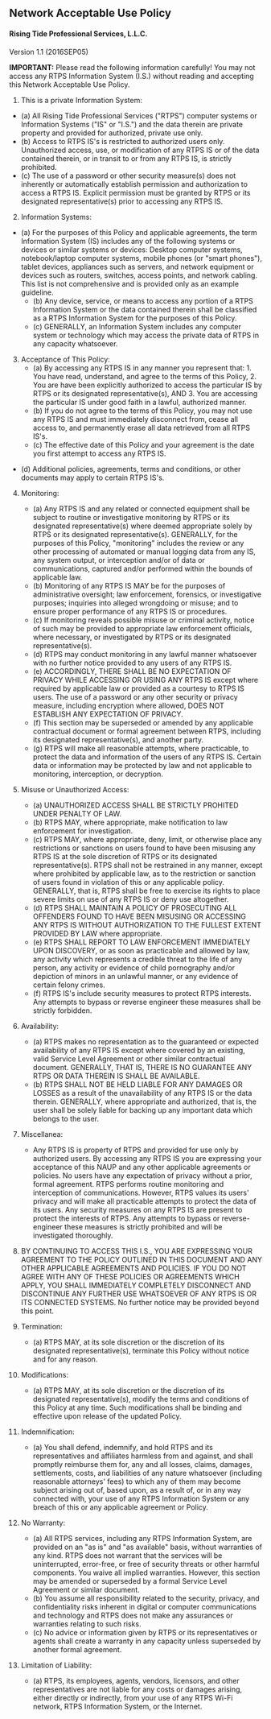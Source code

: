 ## Network Acceptable Use Policy
#### Rising Tide Professional Services, L.L.C.
Version 1.1 (2016SEP05)

**IMPORTANT:** Please read the following information carefully! You may not access any RTPS Information System (I.S.) without reading and accepting this Network Acceptable Use Policy.

1. This is a private Information System:
  * (a) All Rising Tide Professional Services ("RTPS") computer systems or Information Systems ("IS" or "I.S.") and the data therein are private property and provided for authorized, private use only.
  * (b) Access to RTPS IS's is restricted to authorized users only. Unauthorized access, use, or modification of any RTPS IS or of the data contained therein, or in transit to or from any RTPS IS, is strictly prohibited.
  * (c) The use of a password or other security measure(s) does not inherently or automatically establish permission and authorization to access a RTPS IS. Explicit permission must be granted by RTPS or its designated representative(s) prior to accessing any RTPS IS.

2. Information Systems:
  * (a) For the purposes of this Policy and applicable agreements, the term Information System (IS) includes any of the following systems or devices or similar systems or devices: Desktop computer systems, notebook/laptop computer systems, mobile phones (or "smart phones"), tablet devices, appliances such as servers, and network equipment or devices such as routers, switches, access points, and network cabling. This list is not comprehensive and is provided only as an example guideline.
	* (b) Any device, service, or means to access any portion of a RTPS Information System or the data contained therein shall be classified as a RTPS Information System for the purposes of this Policy.
	* (c) GENERALLY, an Information System includes any computer system or technology which may access the private data of RTPS in any capacity whatsoever.

3. Acceptance of This Policy:
	* (a) By accessing any RTPS IS in any manner you represent that: 1. You have read, understand, and agree to the terms of this Policy, 2. You are have been explicitly authorized to access the particular IS by RTPS or its designated representative(s), AND 3. You are accessing the particular IS under good faith in a lawful, authorized manner.
	* (b) If you do not agree to the terms of this Policy, you may not use any RTPS IS and must immediately disconnect from, cease all access to, and permanently erase all data retrieved from all RTPS IS's.
	* (c) The effective date of this Policy and your agreement is the date you first attempt to access any RTPS IS.
  * (d) Additional policies, agreements, terms and conditions, or other documents may apply to certain RTPS IS's.

4. Monitoring:
	* (a) Any RTPS IS and any related or connected equipment shall be subject to routine or investigative monitoring by RTPS or its designated representative(s) where deemed appropriate solely by RTPS or its designated representative(s). GENERALLY, for the purposes of this Policy, "monitoring" includes the review or any other processing of automated or manual logging data from any IS, any system output, or interception and/or of data or communications, captured and/or performed within the bounds of applicable law.
	* (b) Monitoring of any RTPS IS MAY be for the purposes of administrative oversight; law enforcement, forensics, or investigative purposes; inquiries into alleged wrongdoing or misuse; and to ensure proper performance of any RTPS IS or procedures.
	* (c) If monitoring reveals possible misuse or criminal activity, notice of such may be provided to appropriate law enforcement officials, where necessary, or investigated by RTPS or its designated representative(s).
	* (d) RTPS may conduct monitoring in any lawful manner whatsoever with no further notice provided to any users of any RTPS IS.
	* (e) ACCORDINGLY, THERE SHALL BE NO EXPECTATION OF PRIVACY WHILE ACCESSING OR USING ANY RTPS IS except where required by applicable law or provided as a courtesy to RTPS IS users. The use of a password or any other security or privacy measure, including encryption where allowed, DOES NOT ESTABLISH ANY EXPECTATION OF PRIVACY.
	* (f) This section may be superseded or amended by any applicable contractual document or formal agreement between RTPS, including its designated representative(s), and another party.
	* (g) RTPS will make all reasonable attempts, where practicable, to protect the data and information of the users of any RTPS IS. Certain data or information may be protected by law and not applicable to monitoring, interception, or decryption.

5. Misuse or Unauthorized Access:
	* (a) UNAUTHORIZED ACCESS SHALL BE STRICTLY PROHITED UNDER PENALTY OF LAW.
	* (b) RTPS MAY, where appropriate, make notification to law enforcement for investigation.
	* (c) RTPS MAY, where appropriate, deny, limit, or otherwise place any restrictions or sanctions on users found to have been misusing any RTPS IS at the sole discretion of RTPS or its designated representative(s). RTPS shall not be restrained in any manner, except where prohibited by applicable law, as to the restriction or sanction of users found in violation of this or any applicable policy. GENERALLY, that is, RTPS shall be free to exercise its rights to place severe limits on use of any RTPS IS or deny use altogether.
	* (d) RTPS SHALL MAINTAIN A POLICY OF PROSECUTING ALL OFFENDERS FOUND TO HAVE BEEN MISUSING OR ACCESSING ANY RTPS IS WITHOUT AUTHORIZATION TO THE FULLEST EXTENT PROVIDED BY LAW where appropriate.
	* (e) RTPS SHALL REPORT TO LAW ENFORCEMENT IMMEDIATELY UPON DISCOVERY, or as soon as practicable and allowed by law, any activity which represents a credible threat to the life of any person, any activity or evidence of child pornography and/or depiction of minors in an unlawful manner, or any evidence of certain felony crimes.
	* (f) RTPS IS's include security measures to protect RTPS interests. Any attempts to bypass or reverse engineer these measures shall be strictly forbidden.

6. Availability:
	* (a) RTPS makes no representation as to the guaranteed or expected availability of any RTPS IS except where covered by an existing, valid Service Level Agreement or other similar contractual document. GENERALLY, THAT IS, THERE IS NO GUARANTEE ANY RTPS OR DATA THEREIN IS SHALL BE AVAILABLE.
	* (b) RTPS SHALL NOT BE HELD LIABLE FOR ANY DAMAGES OR LOSSES as a result of the unavailability of any RTPS IS or the data therein. GENERALLY, where appropriate and authorized, that is, the user shall be solely liable for backing up any important data which belongs to the user.

7. Miscellanea:
	* Any RTPS IS is property of RTPS and provided for use only by authorized users. By accessing any RTPS IS you are expressing your acceptance of this NAUP and any other applicable agreements or policies. No users have any expectation of privacy without a prior, formal agreement. RTPS performs routine monitoring and interception of communications. However, RTPS values its users' privacy and will make all practicable attempts to protect the data of its users. Any security measures on any RTPS IS are present to protect the interests of RTPS. Any attempts to bypass or reverse-engineer these measures is strictly prohibited and will be investigated thoroughly.

8. BY CONTINUING TO ACCESS THIS I.S., YOU ARE EXPRESSING YOUR AGREEMENT TO THE POLICY OUTLINED IN THIS DOCUMENT AND ANY OTHER APPLICABLE AGREEMENTS AND POLICIES. IF YOU DO NOT AGREE WITH ANY OF THESE POLICIES OR AGREEMENTS WHICH APPLY, YOU SHALL IMMEDIATELY COMPLETELY DISCONNECT AND DISCONTINUE ANY FURTHER USE WHATSOEVER OF ANY RTPS IS OR ITS CONNECTED SYSTEMS. No further notice may be provided beyond this point.

9. Termination:
	* (a) RTPS MAY, at its sole discretion or the discretion of its designated representative(s), terminate this Policy without notice and for any reason.

10. Modifications:
	* (a) RTPS MAY, at its sole discretion or the discretion of its designated representative(s), modify the terms and conditions of this Policy at any time. Such modifications shall be binding and effective upon release of the updated Policy.

11. Indemnification:
	* (a) You shall defend, indemnify, and hold RTPS and its representatives and affiliates harmless from and against, and shall promptly reimburse them for, any and all losses, claims, damages, settlements, costs, and liabilities of any nature whatsoever (including reasonable attorneys' fees) to which any of them may become subject arising out of, based upon, as a result of, or in any way connected with, your use of any RTPS Information System or any breach of this or any applicable agreement or Policy.

12. No Warranty:
	* (a) All RTPS services, including any RTPS Information System, are provided on an "as is" and "as available" basis, without warranties of any kind. RTPS does not warrant that the services will be uninterrupted, error-free, or free of security threats or other harmful components. You waive all implied warranties. However, this section may be amended or superseded by a formal Service Level Agreement or similar document.
	* (b) You assume all responsibility related to the security, privacy, and confidentiality risks inherent in digital or computer communications and technology and RTPS does not make any assurances or warranties relating to such risks.
	* (c) No advice or information given by RTPS or its representatives or agents shall create a warranty in any capacity unless superseded by another formal agreement.

13. Limitation of Liability:
	* (a) RTPS, its employees, agents, vendors, licensors, and other representatives are not liable for any costs or damages arising, either directly or indirectly, from your use of any RTPS Wi-Fi network, RTPS Information System, or the Internet.
